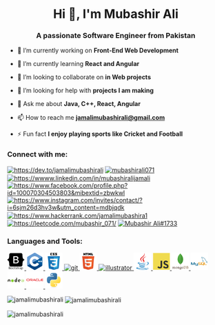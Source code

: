 <h1 align="center">Hi 👋, I'm Mubashir Ali</h1>
<h3 align="center">A passionate Software Engineer from Pakistan</h3>

<!--<p align="left"> <a href="https://github.com/ryo-ma/github-profile-trophy"><img src="https://github-profile-trophy.vercel.app/?username=jamalimubashirali" alt="jamalimubashirali"/></a> </p>-->

- 🔭 I’m currently working on **Front-End Web Development**

- 🌱 I’m currently learning **React and Angular**

- 👯 I’m looking to collaborate on **in Web projects**

- 🤝 I’m looking for help with **projects I am making**

- 💬 Ask me about **Java, C++, React, Angular**

- 📫 How to reach me **jamalimubashirali@gmail.com**

- ⚡ Fun fact **I enjoy playing sports like Cricket and Football**

<h3 align="left">Connect with me:</h3>
<p align="left">
<a href="https://dev.to/jamalimubashirali" target="blank"><img align="center" src="https://raw.githubusercontent.com/rahuldkjain/github-profile-readme-generator/master/src/images/icons/Social/devto.svg" alt="https://dev.to/jamalimubashirali" height="30" width="40" /></a>
<a href="https://twitter.com/mubashirali071" target="blank"><img align="center" src="https://raw.githubusercontent.com/rahuldkjain/github-profile-readme-generator/master/src/images/icons/Social/twitter.svg" alt="mubashirali071" height="30" width="40" /></a>
<a href="https://linkedin.com/in/mubashiralijamali" target="blank"><img align="center" src="https://raw.githubusercontent.com/rahuldkjain/github-profile-readme-generator/master/src/images/icons/Social/linked-in-alt.svg" alt="https://wwww.linkedin.com/in/mubashiralijamali" height="30" width="40" /></a>
<a href="https://fb.com/profile.php?id=100070304503803&mibextid=zbwkwl" target="blank"><img align="center" src="https://raw.githubusercontent.com/rahuldkjain/github-profile-readme-generator/master/src/images/icons/Social/facebook.svg" alt="https://www.facebook.com/profile.php?id=100070304503803&mibextid=zbwkwl" height="30" width="40" /></a>
<a href="https://instagram.com/invites/contact/?i=6sjm26d3hv3w&utm_content=mdbjqdk" target="blank"><img align="center" src="https://raw.githubusercontent.com/rahuldkjain/github-profile-readme-generator/master/src/images/icons/Social/instagram.svg" alt="https://www.instagram.com/invites/contact/?i=6sjm26d3hv3w&utm_content=mdbjqdk" height="30" width="40" /></a>
<a href="https://www.hackerrank.com/jamalimubashira1" target="blank"><img align="center" src="https://raw.githubusercontent.com/rahuldkjain/github-profile-readme-generator/master/src/images/icons/Social/hackerrank.svg" alt="https://www.hackerrank.com/jamalimubashira1" height="30" width="40" /></a>
<a href="https://www.leetcode.com/mubashir_071/" target="blank"><img align="center" src="https://raw.githubusercontent.com/rahuldkjain/github-profile-readme-generator/master/src/images/icons/Social/leet-code.svg" alt="https://leetcode.com/mubashir_071/" height="30" width="40" /></a>
<a href="https://discord.gg/Mubashir Ali#1733" target="blank"><img align="center" src="https://raw.githubusercontent.com/rahuldkjain/github-profile-readme-generator/master/src/images/icons/Social/discord.svg" alt="Mubashir Ali#1733" height="30" width="40" /></a>
</p>

<h3 align="left">Languages and Tools:</h3>
<p align="left"> <a href="https://getbootstrap.com" target="_blank" rel="noreferrer"> <img src="https://raw.githubusercontent.com/devicons/devicon/master/icons/bootstrap/bootstrap-plain-wordmark.svg" alt="bootstrap" width="40" height="40"/> </a> <a href="https://www.w3schools.com/cpp/" target="_blank" rel="noreferrer"> <img src="https://raw.githubusercontent.com/devicons/devicon/master/icons/cplusplus/cplusplus-original.svg" alt="cplusplus" width="40" height="40"/> </a> <a href="https://www.w3schools.com/css/" target="_blank" rel="noreferrer"> <img src="https://raw.githubusercontent.com/devicons/devicon/master/icons/css3/css3-original-wordmark.svg" alt="css3" width="40" height="40"/> </a> <a href="https://git-scm.com/" target="_blank" rel="noreferrer"> <img src="https://www.vectorlogo.zone/logos/git-scm/git-scm-icon.svg" alt="git" width="40" height="40"/> </a> <a href="https://www.w3.org/html/" target="_blank" rel="noreferrer"> <img src="https://raw.githubusercontent.com/devicons/devicon/master/icons/html5/html5-original-wordmark.svg" alt="html5" width="40" height="40"/> </a> <a href="https://www.adobe.com/in/products/illustrator.html" target="_blank" rel="noreferrer"> <img src="https://www.vectorlogo.zone/logos/adobe_illustrator/adobe_illustrator-icon.svg" alt="illustrator" width="40" height="40"/> </a> <a href="https://www.java.com" target="_blank" rel="noreferrer"> <img src="https://raw.githubusercontent.com/devicons/devicon/master/icons/java/java-original.svg" alt="java" width="40" height="40"/> </a> <a href="https://developer.mozilla.org/en-US/docs/Web/JavaScript" target="_blank" rel="noreferrer"> <img src="https://raw.githubusercontent.com/devicons/devicon/master/icons/javascript/javascript-original.svg" alt="javascript" width="40" height="40"/> </a> <a href="https://www.mongodb.com/" target="_blank" rel="noreferrer"> <img src="https://raw.githubusercontent.com/devicons/devicon/master/icons/mongodb/mongodb-original-wordmark.svg" alt="mongodb" width="40" height="40"/> </a> <a href="https://www.mysql.com/" target="_blank" rel="noreferrer"> <img src="https://raw.githubusercontent.com/devicons/devicon/master/icons/mysql/mysql-original-wordmark.svg" alt="mysql" width="40" height="40"/> </a> <a href="https://nodejs.org" target="_blank" rel="noreferrer"> <img src="https://raw.githubusercontent.com/devicons/devicon/master/icons/nodejs/nodejs-original-wordmark.svg" alt="nodejs" width="40" height="40"/> </a> <a href="https://www.oracle.com/" target="_blank" rel="noreferrer"> <img src="https://raw.githubusercontent.com/devicons/devicon/master/icons/oracle/oracle-original.svg" alt="oracle" width="40" height="40"/> </a> <a href="https://www.python.org" target="_blank" rel="noreferrer"> <img src="https://raw.githubusercontent.com/devicons/devicon/master/icons/python/python-original.svg" alt="python" width="40" height="40"/> </a> </p>

<p><img align="left" src="https://github-readme-stats.vercel.app/api/top-langs?username=jamalimubashirali&show_icons=true&locale=en&layout=compact" alt="jamalimubashirali" /></p>

<p>&nbsp;<img align="center" src="https://github-readme-stats.vercel.app/api?username=jamalimubashirali&show_icons=true&locale=en" alt="jamalimubashirali" /></p>

<p><img align="center" src="https://github-readme-streak-stats.herokuapp.com/?user=jamalimubashirali&" alt="jamalimubashirali" /></p>
